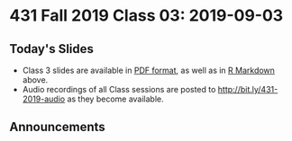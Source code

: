 # 431 Fall 2019 Class 03: 2019-09-03

## Today's Slides

- Class 3 slides are available in [PDF format](https://github.com/THOMASELOVE/2019-431/blob/master/CLASSES/CLASS03/431_class-03-slides_2019.pdf), as well as in [R Markdown](https://github.com/THOMASELOVE/2019-431/blob/master/CLASSES/CLASS03/431_class-03-slides_2019.Rmd) above.
- Audio recordings of all Class sessions are posted to http://bit.ly/431-2019-audio as they become available.

## Announcements


